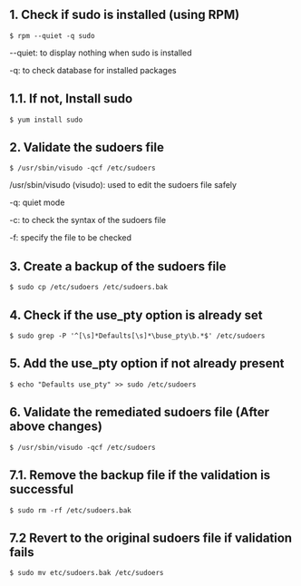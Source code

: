 ## 1. Check if sudo is installed (using RPM)
    $ rpm --quiet -q sudo

  --quiet: to display nothing when sudo is installed
  
  -q: to check database for installed packages

  
## 1.1. If not, Install sudo
    $ yum install sudo

## 2. Validate the sudoers file
    $ /usr/sbin/visudo -qcf /etc/sudoers

/usr/sbin/visudo (visudo): used to edit the sudoers file safely

-q: quiet mode

-c: to check the syntax of the sudoers file

-f: specify the file to be checked

## 3. Create a backup of the sudoers file
    $ sudo cp /etc/sudoers /etc/sudoers.bak

## 4. Check if the use_pty option is already set
    $ sudo grep -P '^[\s]*Defaults[\s]*\buse_pty\b.*$' /etc/sudoers

## 5. Add the use_pty option if not already present
    $ echo "Defaults use_pty" >> sudo /etc/sudoers

## 6. Validate the remediated sudoers file (After above changes)
    $ /usr/sbin/visudo -qcf /etc/sudoers

## 7.1. Remove the backup file if the validation is successful
    $ sudo rm -rf /etc/sudoers.bak

## 7.2 Revert to the original sudoers file if validation fails
    $ sudo mv etc/sudoers.bak /etc/sudoers

